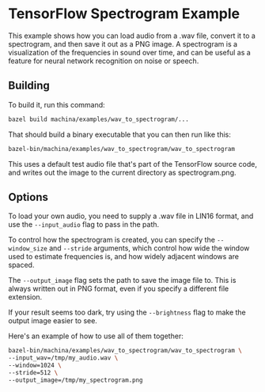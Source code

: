 # TensorFlow Spectrogram Example

This example shows how you can load audio from a .wav file, convert it to a
spectrogram, and then save it out as a PNG image. A spectrogram is a
visualization of the frequencies in sound over time, and can be useful as a
feature for neural network recognition on noise or speech.

## Building

To build it, run this command:

```bash
bazel build machina/examples/wav_to_spectrogram/...
```

That should build a binary executable that you can then run like this:

```bash
bazel-bin/machina/examples/wav_to_spectrogram/wav_to_spectrogram
```

This uses a default test audio file that's part of the TensorFlow source code,
and writes out the image to the current directory as spectrogram.png.

## Options

To load your own audio, you need to supply a .wav file in LIN16 format, and use
the `--input_audio` flag to pass in the path.

To control how the spectrogram is created, you can specify the `--window_size`
and `--stride` arguments, which control how wide the window used to estimate
frequencies is, and how widely adjacent windows are spaced.

The `--output_image` flag sets the path to save the image file to. This is
always written out in PNG format, even if you specify a different file
extension.

If your result seems too dark, try using the `--brightness` flag to make the
output image easier to see.

Here's an example of how to use all of them together:

```bash
bazel-bin/machina/examples/wav_to_spectrogram/wav_to_spectrogram \
--input_wav=/tmp/my_audio.wav \
--window=1024 \
--stride=512 \
--output_image=/tmp/my_spectrogram.png
```
